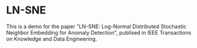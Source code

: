 # LN-SNE
This is a demo for the paper "LN-SNE: Log-Normal Distributed Stochastic Neighbor Embedding for Anomaly Detection", publised in IEEE Transactions on Knowledge and Data Engineering. 
